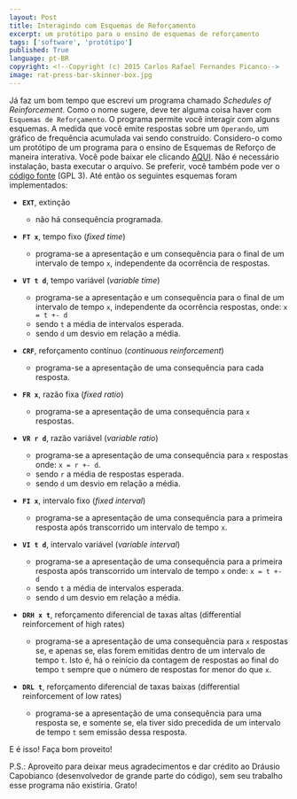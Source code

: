 ```yaml
---
layout: Post
title: Interagindo com Esquemas de Reforçamento
excerpt: um protótipo para o ensino de esquemas de reforçamento
tags: ['software', 'protótipo']
published: True
language: pt-BR
copyright: <!--Copyright (c) 2015 Carlos Rafael Fernandes Picanco-->
image: rat-press-bar-skinner-box.jpg
---
```


Já faz um bom tempo que escrevi um programa chamado *Schedules of Reinforcement*. Como o nome sugere, deve ter alguma coisa haver com `Esquemas de Reforçamento`. O programa permite você interagir com alguns esquemas. A medida que você emite respostas sobre um `Operando`, um gráfico de frequência acumulada vai sendo construído. Considero-o como um protótipo de um programa para o ensino de Esquemas de Reforço de maneira interativa. Você pode baixar ele clicando [AQUI](https://github.com/cpicanco/validation_project/releases/download/v0.0.2.2/schedules_test.exe). Não é necessário instalação, basta executar o arquivo. Se preferir, você também pode ver o [código fonte](https://github.com/cpicanco/validation_project/tree/master/tests/schedules) (GPL 3). Até então os seguintes esquemas foram implementados:

- **`EXT`**, extinção
	- não há consequência programada.

- **`FT x`**, tempo fixo (*fixed time*)
	- programa-se a apresentação e um consequência para o final de um intervalo de tempo `x`, independente da ocorrência de respostas.

- **`VT t d`**, tempo variável (*variable time*)
	- programa-se a apresentação e um consequência para o final de um intervalo de tempo `x`, independente da ocorrência respostas, onde:
	  `x = t +- d`
	- sendo `t` a média de intervalos esperada.
	- sendo `d` um desvio em relação a média.

- **`CRF`**, reforçamento contínuo (*continuous reinforcement*)
	- programa-se a apresentação de uma consequência para cada resposta.

- **`FR x`**, razão fixa (*fixed ratio*)
	- programa-se a apresentação de uma consequência para `x` respostas.

- **`VR r d`**, razão variável (*variable ratio*)
	- programa-se a apresentação de uma consequência para `x` respostas onde:
	  `x = r +- d`.
	- sendo `r` a média de respostas esperada.
	- sendo `d` um desvio em relação a média.

- **`FI x`**, intervalo fixo (*fixed interval*)
	- programa-se a apresentação de uma consequência para a primeira resposta após transcorrido um intervalo de tempo `x`.

- **`VI t d`**, intervalo variável (*variable interval*)
	- programa-se a apresentação de uma consequência para a primeira resposta após transcorrido um intervalo de tempo `x` onde:
	  `x = t +- d`
	- sendo `t` a média de intervalos esperada.
	- sendo `d` um desvio em relação a média.

- **`DRH x t`**, reforçamento diferencial de taxas altas (differential reinforcement of high rates)
	- programa-se a apresentação de uma consequência para `x` respostas se, e apenas se, elas forem emitidas dentro de um intervalo de tempo `t`. Isto é, há o reinício da contagem de respostas ao final do tempo `t` sempre que o número de respostas for menor do que `x`.

- **`DRL t`**, reforçamento diferencial de taxas baixas (differential reinforcement of low rates)
	- programa-se a apresentação de uma consequência para uma resposta se, e somente se, ela tiver sido precedida de um intervalo de tempo `t` sem emissão dessa resposta.

E é isso! Faça bom proveito!

P.S.: Aproveito para deixar meus agradecimentos e dar crédito ao Dráusio Capobianco (desenvolvedor de grande parte do código), sem seu trabalho esse programa não existiria. Grato!